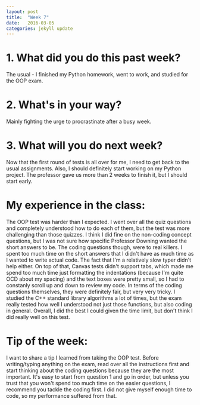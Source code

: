 ```yaml
---
layout: post
title:  "Week 7"
date:   2016-03-05
categories: jekyll update
---
```


# 1. What did you do this past week?
The usual - I finished my Python homework, went to work, and studied for the OOP exam.

# 2. What's in your way?
Mainly fighting the urge to procrastinate after a busy week.

# 3. What will you do next week?
Now that the first round of tests is all over for me, I need to get back to the usual assignments. Also, I should definitely start working on my Python project. The professor gave us more than 2 weeks to finish it, but I should start early.

# My experience in the class:
The OOP test was harder than I expected. I went over all the quiz questions and completely understood how to do each of them, but the test was more challenging than those quizzes. I think I did fine on the non-coding concept questions, but I was not sure how specific Professor Downing wanted the short answers to be. The coding questions though, were to real killers. I spent too much time on the short answers that I didn't have as much time as I wanted to write actual code. The fact that I'm a relatively slow typer didn't help either. On top of that, Canvas tests didn't support tabs, which made me spend too much time just formatting the indentations (because I'm quite OCD about my spacing) and the text boxes were pretty small, so I had to constanly scroll up and down to review my code. In terms of the coding questions themselves, they were definitely fair, but very very tricky. I studied the C++ standard library algorithms a lot of times, but the exam really tested how well I understood not just those functions, but also coding in general. Overall, I did the best I could given the time limit, but don't think I did really well on this test.

# Tip of the week:
I want to share a tip I learned from taking the OOP test. Before writing/typing anything on the exam, read over all the instructions first and start thinking about the coding questions because they are the most important. It's easy to start from question 1 and go in order, but unless you trust that you won't spend too much time on the easier questions, I recommend you tackle the coding first. I did not give myself enough time to code, so my performance suffered from that.